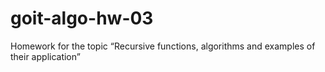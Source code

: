 # goit-algo-hw-03
Homework for the topic “Recursive functions, algorithms and examples of their application”
